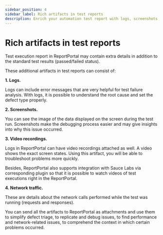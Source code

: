 ```yaml
---
sidebar_position: 4
sidebar_label: Rich artifacts in test reports
description: Enrich your automation test report with logs, screenshots, videos, and network data. Simplify debugging, defect triage, and test failure analysis in one place.
---
```


# Rich artifacts in test reports

Test execution report in ReportPortal may contain extra details in addition to the standard test results (passed/failed status).

These additional artifacts in test reports can consist of:

**1. Logs.**

Logs can include error messages that are very helpful for test failure analysis. With logs, it is possible to understand the root cause and set the defect type properly.

**2. Screenshots.**

You can see the image of the data displayed on the screen during the test run. Screenshots make the debugging process easier and may give insights into why this issue occurred.

**3. Video recordings.**

Logs in ReportPortal can have video recordings attached as well. A video shows the exact screen states. Using this artifact, you will be able to troubleshoot problems more quickly.

Besides, ReportPortal also supports integration with Sauce Labs via corresponding plugin so that it is possible to watch videos of test executions right in the ReportPortal.

**4. Network traffic.**

These are details about the network calls performed while the test was running (requests and responses).

You can send all the artifacts to ReportPortal as attachments and use them to simplify defect triage, to replicate and debug issues, to find performance and network-related issues, to comprehend the context in which certain problems occurred. 
